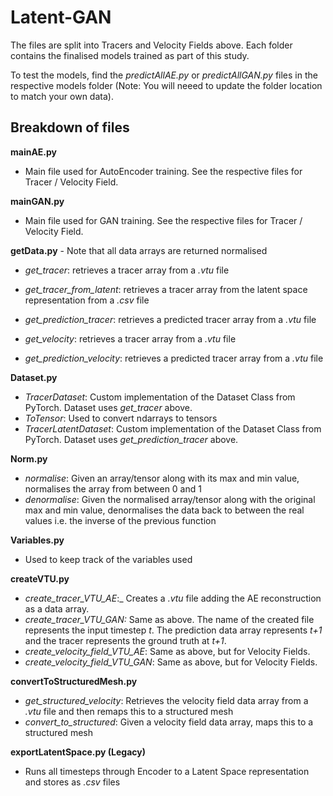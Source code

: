 # Latent-GAN
The files are split into Tracers and Velocity Fields above. Each folder contains the finalised models trained as part of this study.

To test the models, find the _predictAllAE.py_ or _predictAllGAN.py_ files in the respective models folder (Note: You will neeed to update the folder location to match your own data).

## Breakdown of files

**mainAE.py**
* Main file used for AutoEncoder training. See the respective files for Tracer / Velocity Field.

**mainGAN.py**
* Main file used for GAN training. See the respective files for Tracer / Velocity Field.

**getData.py** - Note that all data arrays are returned normalised
* _get_tracer_: retrieves a tracer array from a _.vtu_ file
* _get_tracer_from_latent_: retrieves a tracer array from the latent space representation from a _.csv_ file
* _get_prediction_tracer_: retrieves a predicted tracer array from a _.vtu_ file

* _get_velocity_: retrieves a tracer array from a _.vtu_ file
* _get_prediction_velocity_: retrieves a predicted tracer array from a _.vtu_ file

**Dataset.py**
* _TracerDataset_: Custom implementation of the Dataset Class from PyTorch. Dataset uses _get_tracer_ above. 
* _ToTensor_: Used to convert ndarrays to tensors
* _TracerLatentDataset_: Custom implementation of the Dataset Class from PyTorch. Dataset uses _get_prediction_tracer_ above. 

**Norm.py**
* _normalise_: Given an array/tensor along with its max and min value, normalises the array from between 0 and 1
* _denormalise_: Given the normalised array/tensor along with the original max and min value, denormalises the data back to between the real values i.e. the inverse of the previous function

**Variables.py** 
* Used to keep track of the variables used

**createVTU.py**
* _create_tracer_VTU_AE_:_ Creates a _.vtu_ file adding the AE reconstruction as a data array.
* _create_tracer_VTU_GAN:_ Same as above. The name of the created file represents the input timestep _t_. The prediction data array represents _t+1_ and the tracer represents the ground truth at _t+1_.
* _create_velocity_field_VTU_AE_: Same as above, but for Velocity Fields.
* _create_velocity_field_VTU_GAN_: Same as above, but for Velocity Fields.

**convertToStructuredMesh.py**
* _get_structured_velocity_: Retrieves the velocity field data array from a _.vtu_ file and then remaps this to a structured mesh
* _convert_to_structured_: Given a velocity field data array, maps this to a structured mesh

**exportLatentSpace.py (Legacy)**
* Runs all timesteps through Encoder to a Latent Space representation and stores as _.csv_ files
